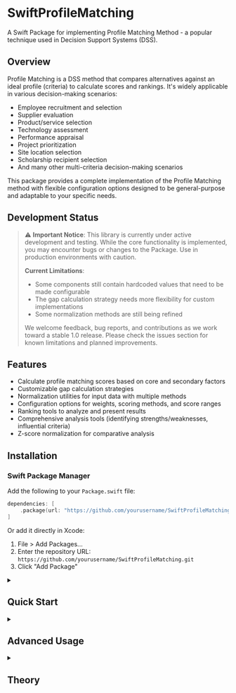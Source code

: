 # SwiftProfileMatching

A Swift Package for implementing Profile Matching Method - a popular technique used in Decision Support Systems (DSS).


## Overview

Profile Matching is a DSS method that compares alternatives against an ideal profile (criteria) to calculate scores and rankings. It's widely applicable in various decision-making scenarios:

- Employee recruitment and selection
- Supplier evaluation
- Product/service selection
- Technology assessment
- Performance appraisal
- Project prioritization
- Site location selection
- Scholarship recipient selection
- And many other multi-criteria decision-making scenarios

This package provides a complete implementation of the Profile Matching method with flexible configuration options designed to be general-purpose and adaptable to your specific needs.

## Development Status

> ⚠️ **Important Notice**: This library is currently under active development and testing. While the core functionality is implemented, you may encounter bugs or changes to the Package. Use in production environments with caution.
>
> **Current Limitations**:
> - Some components still contain hardcoded values that need to be made configurable
> - The gap calculation strategy needs more flexibility for custom implementations
> - Some normalization methods are still being refined
>
> We welcome feedback, bug reports, and contributions as we work toward a stable 1.0 release. Please check the issues section for known limitations and planned improvements.

## Features

- Calculate profile matching scores based on core and secondary factors
- Customizable gap calculation strategies
- Normalization utilities for input data with multiple methods
- Configuration options for weights, scoring methods, and score ranges
- Ranking tools to analyze and present results
- Comprehensive analysis tools (identifying strengths/weaknesses, influential criteria)
- Z-score normalization for comparative analysis

## Installation

### Swift Package Manager

Add the following to your `Package.swift` file:

```swift
dependencies: [
    .package(url: "https://github.com/yourusername/SwiftProfileMatching.git", from: "1.0.0")
]
```

Or add it directly in Xcode:
1. File > Add Packages...
2. Enter the repository URL: `https://github.com/yourusername/SwiftProfileMatching.git`
3. Click "Add Package"

<details>
<summary><h2>Quick Start</h2></summary>

Here's a quick example of how to use the package:

```swift
import SwiftProfileMatching

// 1. Define your criteria
let criteria = [
    ProfileMatching.Criterion(name: "Experience", targetValue: 4.0, type: .coreFactor, weight: 60),
    ProfileMatching.Criterion(name: "Education", targetValue: 5.0, type: .coreFactor, weight: 40),
    ProfileMatching.Criterion(name: "Communication", targetValue: 3.0, type: .secondaryFactor, weight: 70),
    ProfileMatching.Criterion(name: "Teamwork", targetValue: 4.0, type: .secondaryFactor, weight: 30)
]

// 2. Create alternatives to evaluate
let alternatives = [
    ProfileMatching.Alternative(
        id: "A001", 
        name: "Candidate One", 
        criteriaValues: [
            "Experience": 5.0,
            "Education": 5.0,
            "Communication": 4.0,
            "Teamwork": 5.0
        ]
    ),
    ProfileMatching.Alternative(
        id: "A002", 
        name: "Candidate Two", 
        criteriaValues: [
            "Experience": 3.0,
            "Education": 5.0,
            "Communication": 5.0,
            "Teamwork": 3.0
        ]
    )
]

// 3. Create the profile matching calculator with default configuration
// (Uses .continuous(type: .standard) gap calculation)
let profileMatching = ProfileMatching(criteria: criteria)

// 4. Alternatively, create with a custom configuration
// let config = ProfileMatchingConfiguration(
//     gapCalculationStrategy: .continuous(type: .standard),
//     coreFactorWeight: 0.6,
//     secondaryFactorWeight: 0.4
// )
// let profileMatching = ProfileMatching(criteria: criteria, configuration: config)

// 5. Calculate matching results
let results = profileMatching.calculateMatching(for: alternatives)

// 6. Print detailed results for top candidate
print("Detailed results for \(results[0].alternative.name):")
print("- Core Factor Score: \(results[0].coreFactorScore)")
print("- Secondary Factor Score: \(results[0].secondaryFactorScore)")
print("- Final Score: \(results[0].finalScore)")
print("- Gap Details:")
for (criterion, score) in results[0].gapDetails {
    print("  - \(criterion): \(score)")
}

// 7. Generate a ranking report
let report = RankingHelper.createReport(
    from: results, 
    scoreFormat: .percentage
)

// 8. Print the summary
print("\nFinal ranking:")
for (index, result) in results.enumerated() {
    print("\(index + 1). \(result.alternative.name): \(result.finalScore)")
}
```

The output will look something like:

```
Detailed results for Candidate One:
- Core Factor Score: 4.7
- Secondary Factor Score: 4.75
- Final Score: 4.72
- Gap Details:
  - Experience: 4.5
  - Education: 5.0
  - Communication: 4.75
  - Teamwork: 4.75

Final ranking:
1. Candidate One: 4.72
2. Candidate Two: 4.41
```
</details>

<details>
<summary><h2>Advanced Usage</h2></summary>
<img width="782" alt="Screenshot 2025-03-18 at 16 26 18" src="https://github.com/user-attachments/assets/760fa3f0-5c7f-4e8e-ac4d-5f723ab8f0e8" />
### Custom Configuration

You can customize the profile matching calculation with a configuration:

```swift
let config = ProfileMatchingConfiguration(
    gapCalculationStrategy: .continuous(type: .custom(
        perfectMatchScore: 10.0,
        exceedsPenalty: 1.0,
        belowPenalty: 2.0,
        maxScore: 10.0
    )),
    coreFactorWeight: 0.7,
    secondaryFactorWeight: 0.3,
    normalizationMethod: .global,
    weightCalculation: .normalized,
    scoreRange: (0.0, 10.0)
)

let profileMatching = ProfileMatching(criteria: criteria, configuration: config)
```

### Continuous Gap Calculation

For scenarios where you need formula-based gap calculations with smooth transitions between values, use the continuous gap calculation strategies:

```swift
// 1. Standard method (default)
// Different formulas for core and secondary factors
let standardConfig = ProfileMatchingConfiguration(
    gapCalculationStrategy: .continuous(type: .standard),
    // Other parameters...
)

// 2. Simple method
// Uses normalized absolute difference
let simpleConfig = ProfileMatchingConfiguration(
    gapCalculationStrategy: .continuous(type: .simple),
    // Other parameters...
)

// 3. Custom method with configurable parameters
let customConfig = ProfileMatchingConfiguration(
    gapCalculationStrategy: .continuous(type: .custom(
        perfectMatchScore: 10.0,  // Score for perfect match (gap = 0)
        exceedsPenalty: 1.0,      // Penalty per unit when exceeding target
        belowPenalty: 2.0,        // Penalty per unit when below target
        maxScore: 10.0            // Maximum possible score
    )),
    // Other parameters...
)
```

Understanding continuous calculation types:

1. **Standard**: Uses the classic Profile Matching formula with different calculations for core vs. secondary factors:
   - For core factors: Stricter penalties for missing targets
   - For secondary factors: More lenient penalties
   - Perfect match always gets 5.0

2. **Simple**: Uses normalized absolute difference:
   - Formula: 5.0 - min(5.0, abs(gap))
   - Provides a linear penalty based on distance from target
   - Good for simple cases where you want equal penalties for exceeding or falling below target

3. **Custom**: Fully configurable formula with parameters:
   - `perfectMatchScore`: Score assigned for exact matches (gap = 0)
   - `exceedsPenalty`: Penalty per unit when exceeding target (gap > 0)
   - `belowPenalty`: Penalty per unit when below target (gap < 0)
   - `maxScore`: Maximum possible score cap

Example scores using different continuous methods for gap value Δ:

```
Gap (Δ)  | Standard (Core) | Standard (Secondary) | Simple | Custom (10,1,2,10)
---------|----------------|---------------------|--------|------------------
  -2.0   |     3.0        |        3.5          |   3.0  |       6.0
  -1.0   |     4.0        |        4.25         |   4.0  |       8.0
   0.0   |     5.0        |        5.0          |   5.0  |      10.0
  +1.0   |     4.5        |        4.75         |   4.0  |       9.0
  +2.0   |     4.0        |        4.5          |   3.0  |       8.0
```

### Discrete Gap Calculation

For scenarios where gap values should map to discrete scores (like categorical data), use the discrete gap calculation strategy with various handling methods:

```swift
// Create gap-score mapping from a dictionary
let gapScoreMap: [Double: Double] = [
    -3.0: 1.0,  // Far below target
    -2.0: 2.0,  // Below target
    -1.0: 3.5,  // Slightly below target
     0.0: 5.0,  // Perfect match
     1.0: 4.0,  // Slightly above target
     2.0: 3.0,  // Above target
     3.0: 2.0   // Far above target
]

let mappingPairs = ProfileMatchingConfiguration.createDiscreteMapping(gapToScoreMap: gapScoreMap)

// Create configuration with different handling methods for undefined gaps:

// 1. Basic method (nearest neighbor approach)
let basicConfig = ProfileMatchingConfiguration(
    gapCalculationStrategy: .discrete(mappingPairs: mappingPairs),  // Uses .basic by default
    // Other parameters...
)

// 2. Linear interpolation between defined points
let interpolationConfig = ProfileMatchingConfiguration(
    gapCalculationStrategy: .discrete(mappingPairs: mappingPairs, handlingMethod: .interpolation),
    // Other parameters...
)

// 3. Nearest neighbor (finds closest defined gap)
let nearestConfig = ProfileMatchingConfiguration(
    gapCalculationStrategy: .discrete(mappingPairs: mappingPairs, handlingMethod: .nearestNeighbor),
    // Other parameters...
)

// 4. Threshold method (uses defined point as the start of a range)
let thresholdConfig = ProfileMatchingConfiguration(
    gapCalculationStrategy: .discrete(mappingPairs: mappingPairs, handlingMethod: .threshold),
    // Other parameters...
)

// 5. Default value (uses specified score for undefined gaps)
let defaultConfig = ProfileMatchingConfiguration(
    gapCalculationStrategy: .discrete(mappingPairs: mappingPairs, handlingMethod: .defaultValue(score: 2.0)),
    // Other parameters...
)

// Or use convenience methods with handling method:

// Symmetric scoring (same penalty for above/below target)
let symmetricConfig = ProfileMatchingConfiguration.discreteSymmetric(
    perfectMatchScore: 5.0,
    maxGap: 5,
    maxScore: 5.0,
    handlingMethod: .threshold  // Choose a handling method
)

// Asymmetric scoring (different penalties for above/below target)
let asymmetricConfig = ProfileMatchingConfiguration.discreteAsymmetric(
    perfectMatchScore: 5.0,
    maxGap: 5,
    exceedPenalty: 0.5,   // Lower penalty for exceeding target
    belowPenalty: 1.0,    // Higher penalty for falling below target
    maxScore: 5.0,
    handlingMethod: .interpolation  // Choose a handling method
)
```

Understanding gap handling methods:

1. **Basic**: Simple nearest neighbor approach - finds closest defined gap value.
2. **Interpolation**: Uses linear interpolation between nearest defined points (good for smooth transitions).
3. **Nearest Neighbor**: Explicitly finds the closest defined gap by distance.
4. **Threshold**: Each defined gap value represents the start of a range up to the next defined gap.
5. **Default Value**: Uses a specified default score for any undefined gaps.

Example of different methods on an undefined gap value:

```swift
// For a gap of -1.5 with defined mappings at -2.0 (score 2.0) and -1.0 (score 3.5):
// - Interpolation:    2.75 (halfway between 2.0 and 3.5)
// - Nearest Neighbor: 2.0  (closer to -2.0 than -1.0)
// - Threshold:        2.0  (falls within range starting at -2.0)
// - Default Value:    1.0  (uses the specified default value)
```

### Normalizing Input Values

Use the Normalization utilities to standardize raw input values:

```swift
// Normalize values from different scales to the standard 0-5 scale
let rawValues = ["Criterion1": 75.0, "Criterion2": 80.0]

let ranges = [
    "Criterion1": (min: 0.0, max: 100.0),
    "Criterion2": (min: 0.0, max: 100.0)
]

let normalized = Normalization.normalizeCriteriaValues(
    rawValues, 
    criteriaRanges: ranges,
    targetMin: 0.0,
    targetMax: 5.0
)
// Result: ["Criterion1": 3.75, "Criterion2": 4.0]

// Compare alternatives using Z-scores
let scores = ["A001": 4.5, "A002": 3.8, "A003": 4.1]
let zScores = Normalization.normalizeToZScores(scores)
// Compares each alternative's performance relative to the mean
```

### Analysis Tools

Identify strengths and weaknesses of alternatives:

```swift
let (strengths, weaknesses) = RankingHelper.identifyStrengthsAndWeaknesses(
    for: result,
    threshold: 4.0  // Criteria scored 4.0 or higher are strengths
)

print("Strengths: \(strengths)")
print("Weaknesses: \(weaknesses)")
```

Find which criteria had the most influence on the results:

```swift
let influential = RankingHelper.findMostInfluentialCriteria(from: results)

// Measure how well each criterion differentiates between alternatives
let differentiationPower = RankingHelper.calculateCriteriaDifferentiationPower(from: results)
```

### Formatting Results

Format scores in different ways:

```swift
// Create reports with different formatting options
let rawReport = RankingHelper.createReport(from: results, scoreFormat: .raw)
let percentReport = RankingHelper.createReport(from: results, scoreFormat: .percentage)
let starsReport = RankingHelper.createReport(from: results, scoreFormat: .stars(maxStars: 5))

// Format a specific score
print(rawReport.formatScore(4.5))      // "4.50"
print(percentReport.formatScore(4.5))  // "90.0%"
print(starsReport.formatScore(4.5))    // "⭐⭐⭐⭐⭐"
```
</details>

<details>
<summary><h2>Theory</h2></summary>

### Profile Matching Fundamentals

Profile Matching is a multi-criteria decision-making method used to evaluate alternatives by comparing their attribute values against an ideal profile. The process involves several key steps:

1. **Define criteria and target values** - Establish what factors are important and what their ideal values should be
2. **Categorize criteria** - Typically divided into "core factors" (essential criteria) and "secondary factors" (supporting criteria)
3. **Assign weights** - Determine the relative importance of each criterion
4. **Optional: Normalize input values** - Standardize values across different scales (optional, disabled by default)
5. **Calculate gap values** - Measure how closely each alternative matches the ideal profile for each criterion
6. **Calculate weighted scores** - Combine gap values using appropriate weighting schemes
7. **Rank alternatives** - Order alternatives based on their final scores

### Step-by-Step Process

Let's walk through a complete Profile Matching calculation using this package, assuming a job candidate selection scenario:

#### 1. Define Criteria and Target Values

First, we define what we're looking for by specifying criteria and their ideal values:

```swift
let criteria = [
    ProfileMatching.Criterion(name: "Experience", targetValue: 4.0, type: .coreFactor, weight: 60),
    ProfileMatching.Criterion(name: "Education", targetValue: 5.0, type: .coreFactor, weight: 40),
    ProfileMatching.Criterion(name: "Communication", targetValue: 3.0, type: .secondaryFactor, weight: 70),
    ProfileMatching.Criterion(name: "Teamwork", targetValue: 4.0, type: .secondaryFactor, weight: 30)
]
```

In this example:
- We have 4 criteria: Experience, Education, Communication, and Teamwork
- Values are on a scale of 0-5
- Experience and Education are core factors (essential requirements)
- Communication and Teamwork are secondary factors (desirable but not critical)

#### 2. Create Alternatives to Evaluate

Next, we define our alternatives to evaluate:

```swift
let alternatives = [
    ProfileMatching.Alternative(
        id: "A001", 
        name: "John Smith", 
        criteriaValues: [
            "Experience": 5.0,  // Exceeds target
            "Education": 5.0,   // Matches target
            "Communication": 4.0, // Exceeds target
            "Teamwork": 5.0     // Exceeds target
        ]
    ),
    ProfileMatching.Alternative(
        id: "A002", 
        name: "Jane Doe", 
        criteriaValues: [
            "Experience": 3.0,  // Below target
            "Education": 5.0,   // Matches target
            "Communication": 5.0, // Exceeds target
            "Teamwork": 3.0     // Below target
        ]
    )
]
```

#### 3. Configure Profile Matching (Optional)

By default, the package uses standard settings, but you can optionally configure various aspects including normalization:

```swift
// Optional: Create a custom configuration with normalization enabled
let config = ProfileMatchingConfiguration(
    gapCalculationStrategy: .continuous(type: .standard),
    coreFactorWeight: 0.6,
    secondaryFactorWeight: 0.4,
    normalizationMethod: .global,  // Enable normalization
    weightCalculation: .direct,
    scoreRange: (0.0, 5.0)
)

// Initialize with custom configuration
let profileMatching = ProfileMatching(criteria: criteria, configuration: config)

// Or use default configuration (no normalization)
// let profileMatching = ProfileMatching(criteria: criteria)
```

#### 4. Optional: Normalize Input Values

If normalization is enabled in the configuration (it's disabled by default), the package will automatically normalize input values before gap calculation.

**Mathematical Formula:**

$$\text{Normalized Value} = \frac{\text{Value} - \text{Min}}{\text{Max} - \text{Min}} \times (\text{TargetMax} - \text{TargetMin}) + \text{TargetMin}$$

SwiftProfileMatching supports three normalization approaches:

1. **No Normalization (`none`)** - Use raw values directly (default)
2. **Global Normalization (`global`)** - Standardize values across all alternatives
3. **Local Normalization (`local`)** - Normalize each criterion separately

When enabled, the package internally performs normalization:

```swift
// This happens internally if normalization is enabled
// Excerpt from calculateMatchingForAlternative() method
let processedValues = normalizeInputValues(alternative.criteriaValues)
```

In our default example, normalization is skipped since we're using the same 0-5 scale for all criteria.

#### 5. Calculate Gap Values

For each criterion, we calculate how closely the alternative matches the target.

**Mathematical Formula (Standard Method):**

For core factors:

For perfect match (Δ = 0):
$$g_i = 5.0$$

For exceeding target (Δ > 0):
$$g_i = \min(4.5, 5.0 - 0.5 \times \Delta)$$

For below target (Δ < 0):
$$g_i = \max(0, 5.0 + \Delta)$$

For secondary factors:

For perfect match (Δ = 0):
$$g_i = 5.0$$

For exceeding target (Δ > 0):
$$g_i = \min(5.0, 5.0 - 0.25 \times \Delta)$$

For below target (Δ < 0):
$$g_i = \max(0, 5.0 + 0.75 \times \Delta)$$

Where $\Delta = \text{Actual Value} - \text{Target Value}$

**Custom Gap Calculation Method:**

For perfect match (Δ = 0):
$$g_i = P$$

For exceeding target (Δ > 0):
$$g_i = \max(0, \min(M, P - E \times \Delta))$$

For below target (Δ < 0):
$$g_i = \max(0, \min(M, P + B \times \Delta))$$

Where:
- $P$ = Perfect match score
- $E$ = Exceeds penalty
- $B$ = Below penalty
- $M$ = Maximum possible score
- $\Delta = \text{Actual Value} - \text{Target Value}$

**Discrete Gap Calculation Method:**

Instead of using continuous functions, this method uses explicit gap-to-score mappings:

$$g_i = \text{score from mapping table where gap} = \Delta$$

For gaps between defined values, linear interpolation is used:

$$g_i = s_1 + (s_2 - s_1) \times \frac{\Delta - g_1}{g_2 - g_1}$$

Where:
- $s_1, s_2$ = Scores for the two closest defined gaps
- $g_1, g_2$ = Gap values that bracket the actual gap
- $\Delta = \text{Actual Value} - \text{Target Value}$

This allows for arbitrary and non-linear scoring patterns that can't be expressed with simple mathematical formulas.

For John Smith:
- Experience: Target 4.0, Actual 5.0, Gap = +1.0
  - Core factor exceeding target: 5.0 - (0.5 × 1.0) = 4.5
- Education: Target 5.0, Actual 5.0, Gap = 0
  - Perfect match: 5.0
- Communication: Target 3.0, Actual 4.0, Gap = +1.0
  - Secondary factor exceeding target: 5.0 - (0.25 × 1.0) = 4.75
- Teamwork: Target 4.0, Actual 5.0, Gap = +1.0
  - Secondary factor exceeding target: 5.0 - (0.25 × 1.0) = 4.75

For Jane Doe:
- Experience: Target 4.0, Actual 3.0, Gap = -1.0
  - Core factor below target: 5.0 + (-1.0) = 4.0
- Education: Target 5.0, Actual 5.0, Gap = 0
  - Perfect match: 5.0
- Communication: Target 3.0, Actual 5.0, Gap = +2.0
  - Secondary factor exceeding target: 5.0 - (0.25 × 2.0) = 4.5
- Teamwork: Target 4.0, Actual 3.0, Gap = -1.0
  - Secondary factor below target: 5.0 + (0.75 × -1.0) = 4.25

These calculations are performed by the `calculateGap()` method:

```swift
// The package internally calculates the gap values
for criterion in criteria {
    if let value = processedValues[criterion.name] {
        let gap = calculateGap(targetValue: criterion.targetValue, 
                              actualValue: value, 
                              type: criterion.type)
        gapDetails[criterion.name] = gap
    }
}
```

#### 6. Calculate Core Factor and Secondary Factor Scores

Next, we calculate weighted scores for core and secondary factors separately.

**Mathematical Formula:**

$$\text{Factor Score} = \frac{\sum_{i=1}^{n} (w_i \times g_i)}{\sum_{i=1}^{n} w_i}$$

Where:
- $w_i$ = Weight of criterion $i$ (in decimal form)
- $g_i$ = Gap value for criterion $i$
- $n$ = Number of criteria in the factor group

For John Smith:
- Core Factor Score: 
  - Experience (weight 60%): 4.5
  - Education (weight 40%): 5.0
  - Weighted Average: (4.5 × 0.6) + (5.0 × 0.4) = 4.7
- Secondary Factor Score:
  - Communication (weight 70%): 4.75
  - Teamwork (weight 30%): 4.75
  - Weighted Average: (4.75 × 0.7) + (4.75 × 0.3) = 4.75

For Jane Doe:
- Core Factor Score:
  - Experience (weight 60%): 4.0
  - Education (weight 40%): 5.0
  - Weighted Average: (4.0 × 0.6) + (5.0 × 0.4) = 4.4
- Secondary Factor Score:
  - Communication (weight 70%): 4.5
  - Teamwork (weight 30%): 4.25
  - Weighted Average: (4.5 × 0.7) + (4.25 × 0.3) = 4.425

The package automatically handles these weighted calculations:

```swift
// Calculated by the package through the calculateWeightedScore() method
let coreFactorScore = calculateWeightedScore(for: coreFactors, using: gapDetails)
let secondaryFactorScore = calculateWeightedScore(for: secondaryFactors, using: gapDetails)
```

#### 7. Calculate Final Scores

Finally, we combine core and secondary factor scores with their respective weights.

**Mathematical Formula:**

$$\text{Final Score} = (W_{cf} \times \text{CF}) + (W_{sf} \times \text{SF})$$

Where:
- $W_{cf}$ = Weight for core factors (typically 0.6 or 60%)
- $\text{CF}$ = Core factor score
- $W_{sf}$ = Weight for secondary factors (typically 0.4 or 40%)
- $\text{SF}$ = Secondary factor score

For John Smith:
- Final Score: (4.7 × 0.6) + (4.75 × 0.4) = 2.82 + 1.9 = 4.72

For Jane Doe:
- Final Score: (4.4 × 0.6) + (4.425 × 0.4) = 2.64 + 1.77 = 4.41

The package performs this calculation:

```swift
// Calculated by the package
finalScore = (configuration.coreFactorWeight * coreFactorScore) +
             (configuration.secondaryFactorWeight * secondaryFactorScore)
```

#### 8. Rank and Analyze

The package then sorts alternatives by final score:

```swift
// John Smith: 4.72
// Jane Doe: 4.41
let results = profileMatching.calculateMatching(for: alternatives)
// results[0] would be John Smith
// results[1] would be Jane Doe
```

For deeper analysis, we can:

```swift
// Generate a formatted report
let report = RankingHelper.createReport(from: results)

// Find strengths and weaknesses
let (strengths, weaknesses) = RankingHelper.identifyStrengthsAndWeaknesses(
    for: results[0],  // John Smith
    threshold: 4.5    // Criteria with scores above 4.5 are strengths
)
// strengths = ["Education", "Communication", "Teamwork"]
// weaknesses = []

// Identify most influential criteria
let influential = RankingHelper.findMostInfluentialCriteria(from: results)
// Would show which criteria created the most differentiation
```

### Core vs. Secondary Factors

Profile Matching distinguishes between different types of criteria:

- **Core Factors** - Essential criteria that are critical to the decision (e.g., education level for a job position)
- **Secondary Factors** - Supporting criteria that are beneficial but not critical (e.g., communication skills)

These are implemented as the `GapType` enum:

```swift
public enum GapType: Sendable {
    case coreFactor
    case secondaryFactor
}
```

### Weighted Scoring

Once gap values are calculated, they are combined using weighted averages. The package supports two weighting approaches:

1. **Direct Weights** - Use weights as provided (must sum to 100%)
2. **Normalized Weights** - Automatically normalize weights to ensure they sum to 100%

```swift
// Implemented in calculateWeightedScore()
var totalWeight = 0.0
var weightedSum = 0.0

for criterion in criteria {
    guard let gapValue = gapDetails[criterion.name] else { continue }
    
    // Convert percentage weights to decimal
    let normalizedWeight = criterion.weight / 100.0
    weightedSum += normalizedWeight * gapValue
    totalWeight += normalizedWeight
}

// Normalize by total weight
return totalWeight > 0 ? weightedSum / totalWeight : 0
```

### Ranking and Analysis

After scoring alternatives, additional analysis can provide deeper insights:

1. **Influential Criteria Analysis** - Identify which criteria had the most impact on differentiation
2. **Strengths and Weaknesses** - Highlight areas where alternatives perform particularly well or poorly
3. **Z-Score Analysis** - Compare alternatives against the statistical distribution of all alternatives

```swift
// Example of differentiation power calculation
public static func calculateCriteriaDifferentiationPower(from results: [MatchingResult]) -> [String: Double] {
    // Find all unique criteria
    var allCriteria = Set<String>()
    for result in results {
        allCriteria.formUnion(result.gapDetails.keys)
    }
    
    // Calculate standard deviation for each criterion
    var differentiationPower = [String: Double]()
    
    for criterion in allCriteria {
        let values = results.compactMap { $0.gapDetails[criterion] }
        guard values.count > 1 else {
            differentiationPower[criterion] = 0.0
            continue
        }
        
        // Calculate standard deviation
        let mean = values.reduce(0.0, +) / Double(values.count)
        let variance = values.reduce(0.0) { sum, value in
            let diff = value - mean
            return sum + (diff * diff)
        } / Double(values.count)
        
        let stdDev = sqrt(variance)
        differentiationPower[criterion] = stdDev
    }
    
    return differentiationPower
}
```
</details>
